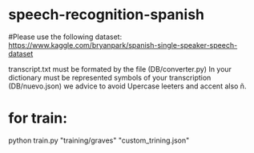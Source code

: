 # speech-recognition-spanish

#Please use the following dataset:
https://www.kaggle.com/bryanpark/spanish-single-speaker-speech-dataset

transcript.txt must be formated by the file (DB/converter.py)
In your dictionary must be represented symbols of your transcription (DB/nuevo.json) we advice to avoid Upercase leeters and accent also ñ.

# for train:
python train.py "training/graves" "custom_trining.json"
